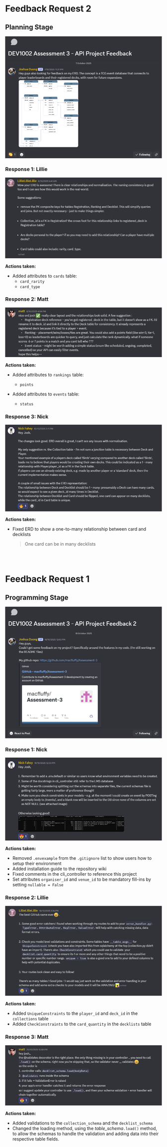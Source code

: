 # Feedback Request 2
## Planning Stage
![Planning Stage Feedback](feedback_request_2.png)

### Response 1: Lillie

![Request 2 Response 1](request_2_response_1.png)

<b>Actions taken:</b>
 - Added attributes to `cards` table:
   - `card_rarity`
   - `card_type`

### Response 2: Matt

![Request 2 Response 2](request_2_response_2.png)

<b>Actions taken:</b>
- Added attributes to `rankings` table:
    - `points`

- Added attributes to `events` table:
    - `status`

### Response 3: Nick

![Request 2 Response 3](request_2_response_3.png)

<b>Actions taken:</b>
- Fixed ERD to show a one-to-many relationship between card and decklists

    > One card can be in many decklists

<br>
<br>

# Feedback Request 1
## Programming Stage
![Planning Stage Feedback](feedback_request_1.png)

### Response 1: Nick

![Request 1 Response 1](request_1_response_1.png)

<b>Actions taken:</b>
- Removed `.envexample` from the `.gitignore` list to show users how to setup their environment
- Added installation guide to the repository wiki
- Fixed comments in the cli_controller to reference this project
- Set attributes `organiser_id` and `venue_id` to be mandatory fill-ins by setting `nullable = False`

### Response 2: Lillie

![Request 1 Response 2](request_1_response_2.png)

<b>Actions taken:</b>
- Added `UniqueConstraints` to the `player_id` and `deck_id` in the `collections` table
- Added `CheckConstraints` to the `card_quantity` in the `decklists` table

### Response 3: Matt

![Request 1 Response 3](request_1_response_3.png)

<b>Actions taken:</b>
- Added validations to the `collection_schema` and the `decklist_schema`
- Changed the loading method, using the <i>table_schema</i>`.load()` method, to allow the schemas to handle the validation and adding data into their respective table fields.